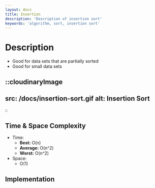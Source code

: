 ```yaml
---
layout: docs
title: Insertion
description: 'Description of insertion sort'
keywords: 'algorithm, sort, insertion sort'
---
```


# Description
- Good for data sets that are partially sorted
- Good for small data sets

::cloudinaryImage
---
src: /docs/insertion-sort.gif
alt: Insertion Sort
---
::

## Time & Space Complexity
- Time: 
  - **Best:** O(n)
  - **Average:** O(n^2)
  - **Worst:** O(n^2)
- Space:
  - O(1)

## Implementation
